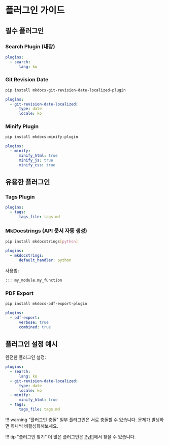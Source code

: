 # 플러그인 가이드

## 필수 플러그인

### Search Plugin (내장)
```yaml
plugins:
  - search:
      lang: ko
```

### Git Revision Date
```bash
pip install mkdocs-git-revision-date-localized-plugin
```

```yaml
plugins:
  - git-revision-date-localized:
      type: date
      locale: ko
```

### Minify Plugin
```bash
pip install mkdocs-minify-plugin
```

```yaml
plugins:
  - minify:
      minify_html: true
      minify_js: true
      minify_css: true
```

## 유용한 플러그인

### Tags Plugin
```yaml
plugins:
  - tags:
      tags_file: tags.md
```

### MkDocstrings (API 문서 자동 생성)
```bash
pip install mkdocstrings[python]
```

```yaml
plugins:
  - mkdocstrings:
      default_handler: python
```

사용법:
```markdown
::: my_module.my_function
```

### PDF Export
```bash
pip install mkdocs-pdf-export-plugin
```

```yaml
plugins:
  - pdf-export:
      verbose: true
      combined: true
```

## 플러그인 설정 예시

완전한 플러그인 설정:

```yaml
plugins:
  - search:
      lang: ko
  - git-revision-date-localized:
      type: date
      locale: ko
  - minify:
      minify_html: true
  - tags:
      tags_file: tags.md
```

!!! warning "플러그인 충돌"
    일부 플러그인은 서로 충돌할 수 있습니다. 문제가 발생하면 하나씩 비활성화해보세요.

!!! tip "플러그인 찾기"
    더 많은 플러그인은 [PyPI](https://pypi.org/search/?q=mkdocs)에서 찾을 수 있습니다.